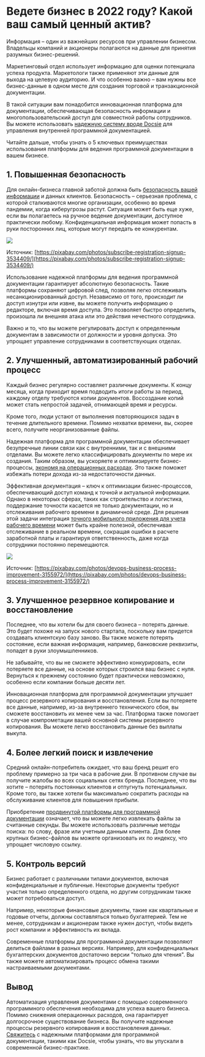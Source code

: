 # Ведете бизнес в 2022 году? Какой ваш самый ценный актив?

Информация – один из важнейших ресурсов при управлении бизнесом. Владельцы компаний и акционеры полагаются на данные для принятия разумных бизнес-решений.

Маркетинговый отдел использует информацию для оценки потенциала успеха продукта. Маркетологи также применяют эти данные для выхода на целевую аудиторию. И что особенно важно – вам нужны все бизнес-данные в одном месте для создания торговой и транзакционной документации.

В такой ситуации вам понадобится инновационная платформа для документации, обеспечивающая безопасность информации и многопользовательский доступ для совместной работы сотрудников. Вы можете использовать [надежную систему вроде Docsie](https://www.docsie.io/) для управления внутренней программной документацией.

Читайте дальше, чтобы узнать о 5 ключевых преимуществах использования платформы для ведения программной документации в вашем бизнесе.

## 1. **Повышенная безопасность**

Для онлайн-бизнеса главной заботой должна быть [безопасность вашей информации](https://medium.com/the-mission/data-security-how-to-keep-your-customers-information-safe-a3150510a7b7) и данных клиентов. Безопасность – серьезная проблема, с которой сталкиваются многие организации, особенно во время пандемии, когда киберугрозы растут. Ситуация может быть еще хуже, если вы полагаетесь на ручное ведение документации, доступное практически любому. Конфиденциальная информация может попасть в руки посторонних лиц, которые могут передать ее конкурентам.

![](https://docsie-app-media.s3.amazonaws.com/image/7093/doc_ULxUK3nJlSUujhpeo/dzvhszbukmvbogbvaokv)

Источник: [https://pixabay.com/photos/subscribe-registration-signup-3534409/](https://pixabay.com/photos/subscribe-registration-signup-3534409/) 

Использование надежной платформы для ведения программной документации гарантирует абсолютную безопасность. Такие платформы сохраняют цифровой след, позволяя легко отслеживать несанкционированный доступ. Независимо от того, происходит ли доступ изнутри или извне, вы можете получить информацию о редакторе, включая время доступа. Это позволяет быстро определить, произошла ли внешняя атака или это действия нечестного сотрудника.

Важно и то, что вы можете регулировать доступ к определенным документам в зависимости от должности и уровня допуска. Это упрощает управление сотрудниками в соответствующих отделах.

## 2. **Улучшенный, автоматизированный рабочий процесс**

Каждый бизнес регулярно составляет различные документы. К концу месяца, когда приходит время подводить итоги работы за период, каждому отделу требуются копии документов. Воссоздание копий может стать непростой задачей, отнимающей время и ресурсы.

Кроме того, люди устают от выполнения повторяющихся задач в течение длительного времени. Помимо нехватки времени, вы, скорее всего, получите неорганизованные файлы.

Надежная платформа для программной документации обеспечивает безупречные линии связи как с внутренними, так и с внешними отделами. Вы можете легко классифицировать документы по мере их создания. Таким образом, вы ускоряете и оптимизируете бизнес-процессы, [экономя на операционных расходах](https://www.forbes.com/sites/forbesbusinesscouncil/2020/03/25/15-smart-ways-you-can-save-money-as-a-new-business/). Это также поможет избежать потери дохода из-за недостаточности данных.

Эффективная документация – ключ к оптимизации бизнес-процессов, обеспечивающий доступ команд к точной и актуальной информации. Однако в некоторых сферах, таких как строительство и логистика, поддержание точности касается не только документации, но и отслеживания рабочего времени в динамичной среде. Для решения этой задачи интеграция [точного мобильного приложения для учета рабочего времени](https://www.workyard.com/compare/clock-in-clock-out-app) может быть крайне полезной, обеспечивая отслеживание в реальном времени, сокращая ошибки в расчете заработной платы и гарантируя ответственность, даже когда сотрудники постоянно перемещаются.

![](https://docsie-app-media.s3.amazonaws.com/image/7093/doc_ULxUK3nJlSUujhpeo/pmtqrveocdzwqdizlizv)

Источник: [https://pixabay.com/photos/devops-business-process-improvement-3155972/](https://pixabay.com/photos/devops-business-process-improvement-3155972/)

## 3. **Улучшенное резервное копирование и восстановление**

Последнее, что вы хотели бы для своего бизнеса – потерять данные. Это будет похоже на запуск нового стартапа, поскольку вам придется создавать клиентскую базу заново. Вы также можете потерять состояние, если важная информация, например, банковские реквизиты, попадет в руки злоумышленников.

Не забывайте, что вы не сможете эффективно конкурировать, если потеряете все данные, на основе которых строился ваш бизнес с нуля. Вернуться к прежнему состоянию будет практически невозможно, особенно если компании больше десяти лет.

Инновационная платформа для программной документации улучшает процесс резервного копирования и восстановления. Если вы потеряете все данные, например, из-за внутреннего технического сбоя, вы сможете восстановить их менее чем за час. Платформа также помогает в случае компрометации вашей основной системы резервного копирования. Вы можете легко восстановить данные без выплаты выкупа.

## 4. **Более легкий поиск и извлечение**

Средний онлайн-потребитель ожидает, что ваш бренд решит его проблему примерно за три часа в рабочие дни. В противном случае вы получите жалобы во всех социальных сетях бренда. Последнее, что вы хотите – потерять постоянных клиентов и отпугнуть потенциальных. Кроме того, вы также хотели бы максимально сократить расходы на обслуживание клиентов для повышения прибыли.

Приобретение [продвинутой платформы для программной документации](https://www.businessnewsdaily.com/8026-choosing-a-document-management-system.html) означает, что вы можете легко извлекать файлы за считанные секунды. Вы можете использовать различные методы поиска: по слову, фразе или учетным данным клиента. Для более крупных бизнес-файлов вы можете организовать их по индексу, что упрощает числовую ссылку.

## 5. **Контроль версий**

Бизнес работает с различными типами документов, включая конфиденциальные и публичные. Некоторые документы требуют участия только определенного отдела, но другим сотрудникам также может потребоваться доступ.

Например, некоторые финансовые документы, такие как квартальные и годовые отчеты, должны составляться только бухгалтерией. Тем не менее, сотрудникам и акционерам также нужен доступ, чтобы видеть рост компании и эффективность их вклада.

Современные платформы для программной документации позволяют делиться файлами в разных версиях. Например, для конфиденциальных бухгалтерских документов достаточно версии "только для чтения". Вы также можете автоматизировать процесс обмена такими настраиваемыми документами.

## **Вывод**

Автоматизация управления документами с помощью современного программного обеспечения необходима для успеха вашего бизнеса. Помимо снижения операционных расходов, она гарантирует долгосрочное существование бизнеса. Вы получите надежные процессы резервного копирования и восстановления данных. [Свяжитесь](https://www.docsie.io/discovery_call/) с надежными платформами для программной документации, такими как Docsie, чтобы узнать, что вы упускали в современной бизнес-практике.